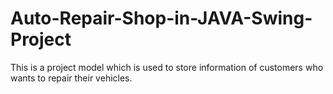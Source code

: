 # Auto-Repair-Shop-in-JAVA-Swing-Project
This is a project model which is used to store information of customers who wants to repair their vehicles.   
